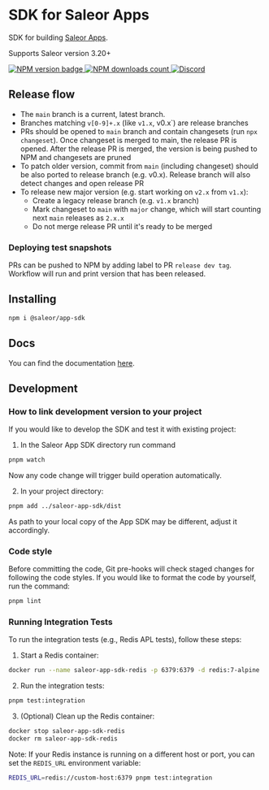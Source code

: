 # SDK for Saleor Apps

SDK for building [Saleor Apps](https://github.com/saleor/apps).

Supports Saleor version 3.20+

<div>
  
<a href="https://www.npmjs.com/package/@saleor/app-sdk">
  <img src="https://img.shields.io/npm/v/@saleor/app-sdk" alt="NPM version badge">
</a>
<a href="https://www.npmjs.com/package/@saleor/app-sdk">
  <img src="https://img.shields.io/npm/dt/@saleor/app-sdk" alt="NPM downloads count">
</a>
 <a href="https://saleor.io/discord">
   <img src="https://img.shields.io/discord/864066819866624010" alt="Discord" >
 </a>

</div>

## Release flow

- The `main` branch is a current, latest branch.
- Branches matching `v[0-9]+.x` (like `v1.x`, v0.x`) are release branches
- PRs should be opened to `main` branch and contain changesets (run `npx changeset`). Once changeset is merged to main, the release PR is opened. After the release PR is merged, the version is being pushed to NPM and changesets are pruned
- To patch older version, commit from `main` (including changeset) should be also ported to release branch (e.g. v0.x). Release branch will also detect changes and open release PR
- To release new major version (e.g. start working on `v2.x` from `v1.x`):
  - Create a legacy release branch (e.g. `v1.x` branch)
  - Mark changeset to `main` with `major` change, which will start counting next `main` releases as `2.x.x`
  - Do not merge release PR until it's ready to be merged
 
### Deploying test snapshots

PRs can be pushed to NPM by adding label to PR `release dev tag`. Workflow will run and print version that has been released.

## Installing

```bash
npm i @saleor/app-sdk
```

## Docs

You can find the documentation [here](https://docs.saleor.io/docs/3.x/developer/extending/apps/developing-apps/app-sdk/overview).

## Development

### How to link development version to your project

If you would like to develop the SDK and test it with existing project:

1. In the Saleor App SDK directory run command

```bash
pnpm watch
```

Now any code change will trigger build operation automatically.

2. In your project directory:

```bash
pnpm add ../saleor-app-sdk/dist
```

As path to your local copy of the App SDK may be different, adjust it accordingly.

### Code style

Before committing the code, Git pre-hooks will check staged changes for
following the code styles. If you would like to format the code by yourself, run
the command:

```bash
pnpm lint
```

### Running Integration Tests

To run the integration tests (e.g., Redis APL tests), follow these steps:

1. Start a Redis container:

```bash
docker run --name saleor-app-sdk-redis -p 6379:6379 -d redis:7-alpine
```

2. Run the integration tests:

```bash
pnpm test:integration
```

3. (Optional) Clean up the Redis container:

```bash
docker stop saleor-app-sdk-redis
docker rm saleor-app-sdk-redis
```

Note: If your Redis instance is running on a different host or port, you can set the `REDIS_URL` environment variable:

```bash
REDIS_URL=redis://custom-host:6379 pnpm test:integration
```
